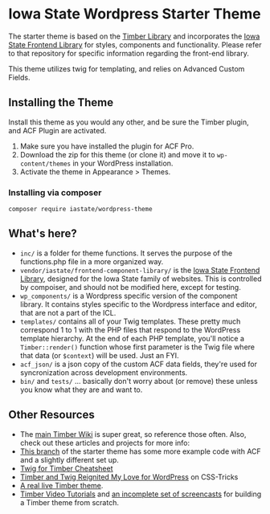 # Iowa State Wordpress Starter Theme

The starter theme is based on the [Timber Library](https://wordpress.org/plugins/timber-library/) and incorporates the [Iowa State Frontend Library](https://github.com/iastate/iastate22-frontend) for styles, components and functionality. Please refer to that repository for specific information regarding the front-end library.

This theme utilizes twig for templating, and relies on Advanced Custom Fields.

## Installing the Theme

Install this theme as you would any other, and be sure the Timber plugin, and ACF Plugin are activated.

1. Make sure you have installed the plugin for ACF Pro.
2. Download the zip for this theme (or clone it) and move it to `wp-content/themes` in your WordPress installation. 
3. Activate the theme in Appearance >  Themes.

### Installing via composer

`composer require iastate/wordpress-theme`

## What's here?

- `inc/` is a folder for theme functions. It serves the purpose of the functions.php file in a more organized way. 
- `vendor/iastate/frontend-component-library/` is the [Iowa State Frontend Library](https://github.com/iastate/iastate22-frontend), designed for the Iowa State family of websites. This is controlled by compoiser, and should not be modified here, except for testing.
- `wp_components/` is a Wordpress specific version of the component library. It contains styles specific to the Wordpress interface and editor, that are not a part of the ICL.
- `templates/` contains all of your Twig templates. These pretty much correspond 1 to 1 with the PHP files that respond to the WordPress template hierarchy. At the end of each PHP template, you'll notice a `Timber::render()` function whose first parameter is the Twig file where that data (or `$context`) will be used. Just an FYI.
- `acf_json/` is a json copy of the custom ACF data fields, they're used for syncronization across development environments.
- `bin/` and `tests/` ... basically don't worry about (or remove) these unless you know what they are and want to.

## Other Resources

- The [main Timber Wiki](https://github.com/jarednova/timber/wiki) is super great, so reference those often. Also, check out these articles and projects for more info:
- [This branch](https://github.com/laras126/timber-starter-theme/tree/tackle-box) of the starter theme has some more example code with ACF and a slightly different set up.
- [Twig for Timber Cheatsheet](http://notlaura.com/the-twig-for-timber-cheatsheet/)
- [Timber and Twig Reignited My Love for WordPress](https://css-tricks.com/timber-and-twig-reignited-my-love-for-wordpress/) on CSS-Tricks
- [A real live Timber theme](https://github.com/laras126/yuling-theme).
- [Timber Video Tutorials](http://timber.github.io/timber/#video-tutorials) and [an incomplete set of screencasts](https://www.youtube.com/playlist?list=PLuIlodXmVQ6pkqWyR6mtQ5gQZ6BrnuFx-) for building a Timber theme from scratch.
